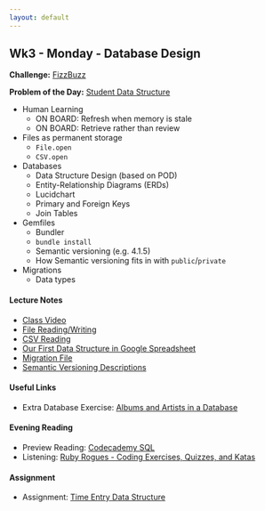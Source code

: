 ```yaml
---
layout: default
---
```


## Wk3 - Monday - Database Design

**Challenge:** [FizzBuzz](https://github.com/masonfmatthews/rails_assignments/blob/master/challenges/if_challenge.rb)

**Problem of the Day:** [Student Data Structure](https://github.com/masonfmatthews/rails_assignments/blob/master/exercises/phone_numbers_data_structure)

* Human Learning
  * ON BOARD: Refresh when memory is stale
  * ON BOARD: Retrieve rather than review
* Files as permanent storage
  * `File.open`
  * `CSV.open`
* Databases
  * Data Structure Design (based on POD)
  * Entity-Relationship Diagrams (ERDs)
  * Lucidchart
  * Primary and Foreign Keys
  * Join Tables
* Gemfiles
  * Bundler
  * `bundle install`
  * Semantic versioning (e.g. 4.1.5)
  * How Semantic versioning fits in with `public`/`private`
* Migrations
  * Data types

#### Lecture Notes

* [Class Video](https://youtu.be/gfyHPL-xw8o)
* [File Reading/Writing](files.rb)
* [CSV Reading](csv_files.rb)
* [Our First Data Structure in Google Spreadsheet](https://docs.google.com/spreadsheets/d/15YEXWbhj7H0aOQATmI4wyqG4RDUkFaguHVSPqq2yHbg/edit?usp=sharing)
* [Migration File](basic_migration.rb)
* [Semantic Versioning Descriptions](versioning.txt)

#### Useful Links

* Extra Database Exercise: [Albums and Artists in a Database](https://github.com/masonfmatthews/rails_assignments/blob/master/unused/exercises/albums_and_artists_in_db)

#### Evening Reading

* Preview Reading: [Codecademy SQL](https://www.codecademy.com/courses/learn-sql)
* Listening: [Ruby Rogues - Coding Exercises, Quizzes, and Katas](https://devchat.tv/ruby-rogues/054-rr-coding-exercises-quizzes-and-katas)

#### Assignment

* Assignment: [Time Entry Data Structure](https://github.com/tiyd-rails-2016-01/time_entry_data_structure)
<!-- * Feedback: [Time Entry Data Structure Feedback](feedback) -->

